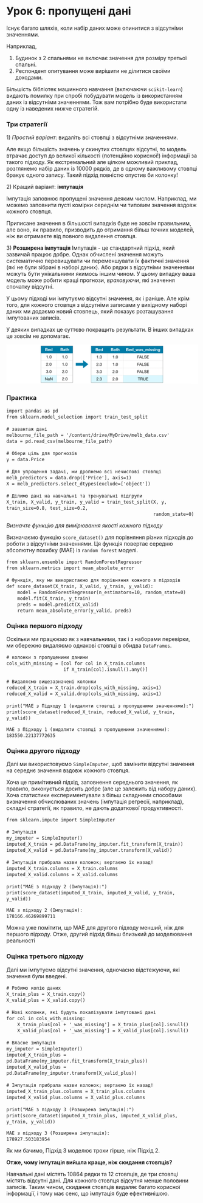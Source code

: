 # Урок 6: пропущені дані

Існує багато шляхів, коли набір даних може опинитися з відсутніми значеннями.

Наприклад,

1. Будинок з 2 спальнями не включає значення для розміру третьої спальні.
2. Респондент опитування може вирішити не ділитися своїми доходами.

Більшість бібліотек машинного навчання \(включаючи `scikit-learn`\) видають помилку при спробі побудувати модель із використанням даних із відсутніми значеннями. Тож вам потрібно буде використати одну із наведених нижче стратегій.

###  **Три стратегії**

1\) _Простий варіант_: видаліть всі стовпці з відсутніми значеннями.

Але якщо більшість значень у скинутих стовпцях відсутні, то модель втрачає доступ до великої кількості \(потенційно корисної!\) інформації за такого підходу. Як екстремальний але цілком можливий приклад, розглянемо набір даних із 10000 рядків, де в одному важливому стовпці бракує одного запису. Такий підхід повністю опустив би колонку!

2\) Кращий варіант: **імпутація**

Імпутація заповнює пропущені значення деяким числом. Наприклад, ми можемо заповнити пусті комірки середнім чи типовим значення вздовж кожного стовпця.

Приписане значення в більшості випадків буде не зовсім правильним, але воно, як правило, призводить до отримання більш точних моделей, ніж ви отримаєте від повного видалення стовпця.

3\) **Розширена імпутація** Імпутація - це стандартний підхід, який зазвичай працює добре. Однак обчислені значення можуть систематично перевищувати чи переменшувати їх фактичні значення \(які не були зібрані в наборі даних\). Або рядки з відсутніми значеннями можуть бути унікальними якимось іншим чином. У цьому випадку ваша модель може робити кращі прогнози, _враховуючи_, які значення спочатку відсутні.

У цьому підході ми імпутуємо відсутні значення, як і раніше. Але крім того, для кожного стовпця з відсутніми записами у вихідному наборі даних ми додаємо новий стовпець, який показує розташування імпутованих записів.

У деяких випадках це суттєво покращить результати. В інших випадках це зовсім не допомагає.

![](../../.gitbook/assets/image%20%2886%29.png)

###  **Практика**

```text
import pandas as pd
from sklearn.model_selection import train_test_split

# завантаж дані
melbourne_file_path = '/content/drive/MyDrive/melb_data.csv'
data = pd.read_csv(melbourne_file_path)

# Обери ціль для прогнозів
y = data.Price

# Для упрощення задачі, ми дропнемо всі нечислові стовпці
melb_predictors = data.drop(['Price'], axis=1)
X = melb_predictors.select_dtypes(exclude=['object'])

# Ділимо дані на навчальні та тренувальні підгрупи
X_train, X_valid, y_train, y_valid = train_test_split(X, y, train_size=0.8, test_size=0.2,
                                                      random_state=0)
```

_Визначте функцію для вимірювання якості кожного підходу_

Визначаємо функцію `score_dataset()` для порівняння різних підходів до роботи з відсутніми значеннями. Ця функція повертає середню абсолютну похибку \(MAE\) із `random forest` моделі.

```text
from sklearn.ensemble import RandomForestRegressor
from sklearn.metrics import mean_absolute_error

# Функція, яку ми використаємо для порівняння кожного з підходів
def score_dataset(X_train, X_valid, y_train, y_valid):
    model = RandomForestRegressor(n_estimators=10, random_state=0)
    model.fit(X_train, y_train)
    preds = model.predict(X_valid)
    return mean_absolute_error(y_valid, preds)
```

###  **Оцінка першого підходу**

Оскільки ми працюємо як з навчальними, так і з наборами перевірки, ми обережно видаляємо однакові стовпці в обидва `DataFrames`.

```text
# колонки з пропущеними даними
cols_with_missing = [col for col in X_train.columns
                     if X_train[col].isnull().any()]

# Видаляємо вищезазначені колонки
reduced_X_train = X_train.drop(cols_with_missing, axis=1)
reduced_X_valid = X_valid.drop(cols_with_missing, axis=1)

print("MAE з Підходу 1 (видалити стовпці з пропущеними значеннями):")
print(score_dataset(reduced_X_train, reduced_X_valid, y_train, y_valid))
```

```text
MAE з Підходу 1 (видалити стовпці з пропущеними значеннями): 183550.22137772635
```

###  **Оцінка другого підходу**

Далі ми використовуємо `SimpleImputer`, щоб замінити відсутні значення на середнє значення вздовж кожного стовпця.

Хоча це примітивний підхід, заповнення середнього значення, як правило, виконується досить добре \(але це залежить від набору даних\). Хоча статистики експериментували з більш складними способами визначення обчислюваних значень \(імпутація регресії, наприклад\), складні стратегії, як правило, не дають додаткової продуктивності.

```text
from sklearn.impute import SimpleImputer

# Імпутація
my_imputer = SimpleImputer()
imputed_X_train = pd.DataFrame(my_imputer.fit_transform(X_train))
imputed_X_valid = pd.DataFrame(my_imputer.transform(X_valid))

# Імпутація прибрала назви колонок; вертаємо їх назад!
imputed_X_train.columns = X_train.columns
imputed_X_valid.columns = X_valid.columns

print("MAE з підходу 2 (Імпутація):")
print(score_dataset(imputed_X_train, imputed_X_valid, y_train, y_valid))
```

```text
MAE з підходу 2 (Імпутація):
178166.46269899711
```

Можна уже помітити, що МАЕ для другого підходу менший, ніж для першого підходу. Отже, другий підхід більш близький до моделювання реальності

###  **Оцінка третього підходу**

Далі ми імпутуємо відсутні значення, одночасно відстежуючи, які значення були введені.

```text
# Робимо копію даних
X_train_plus = X_train.copy()
X_valid_plus = X_valid.copy()

# Нові колонки, які будуть локалізувати імпутовані дані
for col in cols_with_missing:
    X_train_plus[col + '_was_missing'] = X_train_plus[col].isnull()
    X_valid_plus[col + '_was_missing'] = X_valid_plus[col].isnull()

# Власне імпутація
my_imputer = SimpleImputer()
imputed_X_train_plus = pd.DataFrame(my_imputer.fit_transform(X_train_plus))
imputed_X_valid_plus = pd.DataFrame(my_imputer.transform(X_valid_plus))

# Iмпутація прибрала назви колонок; вертаємо їх назад!
imputed_X_train_plus.columns = X_train_plus.columns
imputed_X_valid_plus.columns = X_valid_plus.columns

print("MAE з підходу 3 (Розширена імпутація):")
print(score_dataset(imputed_X_train_plus, imputed_X_valid_plus, y_train, y_valid))
```

```text
MAE з підходу 3 (Розширена імпутація):
178927.503183954
```

Як ми бачимо, Підхід 3 моделює трохи гірше, ніж Підхід 2.

**Отже, чому імпутація вийшла краще, ніж скидання стовпців?**

Навчальні дані містять 10864 рядки та 12 стовпців, де три стовпці містять відсутні дані. Для кожного стовпця відсутня менше половини записів. Таким чином, скидання стовпців видаляє багато корисної інформації, і тому має сенс, що імпутація буде ефективнішою.

